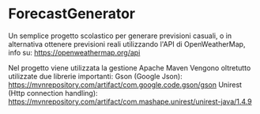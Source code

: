 # ForecastGenerator
Un semplice progetto scolastico per generare previsioni casuali, o in alternativa ottenere previsioni reali utilizzando l'API di OpenWeatherMap, info su: https://openweathermap.org/api

Nel progetto viene utilizzata la gestione Apache Maven
Vengono oltretutto utilizzate due librerie importanti:
Gson (Google Json): https://mvnrepository.com/artifact/com.google.code.gson/gson
Unirest (Http connection handling): https://mvnrepository.com/artifact/com.mashape.unirest/unirest-java/1.4.9